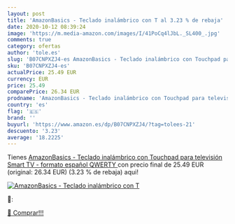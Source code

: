 ```yaml
---
layout: post
title: 'AmazonBasics - Teclado inalámbrico con T al 3.23 % de rebaja'
date: 2020-10-12 08:39:24
image: 'https://m.media-amazon.com/images/I/41PoCq4lJbL._SL400_.jpg'
comments: true
category: ofertas
author: 'tole.es'
slug: 'B07CNPXZJ4-es AmazonBasics - Teclado inalámbrico con Touchpad para...'
sku: 'B07CNPXZJ4-es'
actualPrice: 25.49 EUR
currency: EUR
price: 25.49
comparePrice: 26.34 EUR
prodname: 'AmazonBasics - Teclado inalámbrico con Touchpad para televisión Smart TV - formato español  QWERTY '
country: 'es'
flag: '🇪🇸'
brand: ''
buyurl: 'https://www.amazon.es/dp/B07CNPXZJ4/?tag=tolees-21'
descuento: '3.23'
average: '18.2225'
---
```


Tienes [AmazonBasics - Teclado inalámbrico con Touchpad para televisión Smart TV - formato español  QWERTY ](https://www.amazon.es/dp/B07CNPXZJ4/?tag=tolees-21) con precio final de  25.49 EUR (original: 26.34 EUR) (3.23 %  de rebaja) aqui!

[![AmazonBasics - Teclado inalámbrico con T](https://m.media-amazon.com/images/I/41PoCq4lJbL._SL400_.jpg)](https://www.amazon.es/dp/B07CNPXZJ4/?tag=tolees-21)

🔎:


[🛒 Comprar!!!](https://www.amazon.es/dp/B07CNPXZJ4/?tag=tolees-21)
